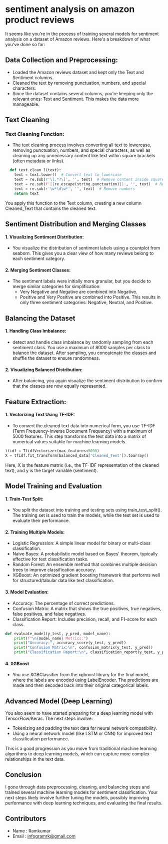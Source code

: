 # sentiment analysis on amazon product reviews

It seems like you're in the process of training several models for sentiment analysis on a dataset of Amazon reviews. Here's a breakdown of what you've done so far:

## Data Collection and Preprocessing:
- Loaded the Amazon reviews dataset and kept only the Text and Sentiment columns.
- Cleaned the text by removing punctuation, numbers, and special characters.
- Since the dataset contains several columns, you're keeping only the relevant ones: Text and Sentiment. This makes the data more manageable.

## Text Cleaning
### Text Cleaning Function:
- The text cleaning process involves converting all text to lowercase, removing punctuation, numbers, and special characters, as well as cleaning up any unnecessary content like text within square brackets (often metadata or links).

```python
  def text_clean_1(text):
    text = text.lower()  # Convert text to lowercase
    text = re.sub(r'\[.*?\]', '', text)  # Remove content inside square brackets
    text = re.sub(f'[{re.escape(string.punctuation)}]', '', text)  # Remove punctuation
    text = re.sub(r'\w*\d\w*', '', text)  # Remove numbers
    return text

```
You apply this function to the Text column, creating a new column Cleaned_Text that contains the cleaned text.

## Sentiment Distribution and Merging Classes
#### 1. Visualizing Sentiment Distribution:
- You visualize the distribution of sentiment labels using a countplot from seaborn. This gives you a clear view of how many reviews belong to each sentiment category.
#### 2. Merging Sentiment Classes:
- The sentiment labels were initially more granular, but you decide to merge similar categories for simplification:
  - Very Negative and Negative are combined into Negative.
  - Positive and Very Positive are combined into Positive.
This results in only three sentiment categories: Negative, Neutral, and Positive.


## Balancing the Dataset
#### 1. Handling Class Imbalance:
- detect and handle class imbalance by randomly sampling from each sentiment class. You use a maximum of 8000 samples per class to balance the dataset. After sampling, you concatenate the classes and shuffle the dataset to ensure randomness.
#### 2. Visualizing Balanced Distribution:
- After balancing, you again visualize the sentiment distribution to confirm that the classes are now equally represented.


## Feature Extraction:
#### 1. Vectorizing Text Using TF-IDF:
- To convert the cleaned text data into numerical form, you use TF-IDF (Term Frequency-Inverse Document Frequency) with a maximum of 5000 features. This step transforms the text data into a matrix of numerical values suitable for machine learning models.

```python
tfidf = TfidfVectorizer(max_features=5000)
X = tfidf.fit_transform(balanced_data['Cleaned_Text']).toarray()
```
Here, X is the feature matrix (i.e., the TF-IDF representation of the cleaned text), and y is the target variable (sentiment).


## Model Training and Evaluation

#### 1. Train-Test Split:
- You split the dataset into training and testing sets using train_test_split(). The training set is used to train the models, while the test set is used to evaluate their performance.
#### 2. Training Multiple Models:
- Logistic Regression: A simple linear model for binary or multi-class classification.
- Naive Bayes: A probabilistic model based on Bayes' theorem, typically effective for text classification tasks.
- Random Forest: An ensemble method that combines multiple decision trees to improve classification accuracy.
- XGBoost: An optimized gradient boosting framework that performs well for structured/tabular data like text classification.
#### 3. Model Evaluation:
- Accuracy: The percentage of correct predictions.
- Confusion Matrix: A matrix that shows the true positives, true negatives, false positives, and false negatives.
- Classification Report: Includes precision, recall, and F1-score for each class.

```python
def evaluate_model(y_test, y_pred, model_name):
    print(f"\n{model_name} Metrics:")
    print("Accuracy:", accuracy_score(y_test, y_pred))
    print("Confusion Matrix:\n", confusion_matrix(y_test, y_pred))
    print("Classification Report:\n", classification_report(y_test, y_pred))

```
#### 4. XGBoost
- You use XGBClassifier from the xgboost library for the final model, where the labels are encoded using LabelEncoder.
The predictions are made and then decoded back into their original categorical labels.

## Advanced Model (Deep Learning)

You also seem to have started preparing for a deep learning model with TensorFlow/Keras. The next steps involve:

- Tokenizing and padding the text data for neural network compatibility.
- Using a neural network model (like LSTM or CNN) for improved text classification performance.

This is a good progression as you move from traditional machine learning algorithms to deep learning models, which can capture more complex relationships in the text data.

## Conclusion
I gone through data preprocessing, cleaning, and balancing steps and trained several machine learning models for sentiment classification. Your next steps likely involve further tuning the models, possibly improving performance with deep learning techniques, and evaluating the final results.

## Contributors
- Name : Ramkumar
- Email : infogramrk@gmail.com

